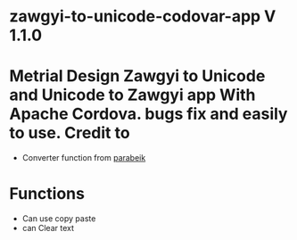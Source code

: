 # zawgyi-to-unicode-codovar-app V 1.1.0
Metrial Design Zawgyi to Unicode and Unicode to Zawgyi app With Apache Cordova. bugs fix and easily to use.
Credit to
=========
* Converter function from [parabeik](https://github.com/ngwestar/parabaik)



Functions
=========
* Can use copy paste
* can Clear text

